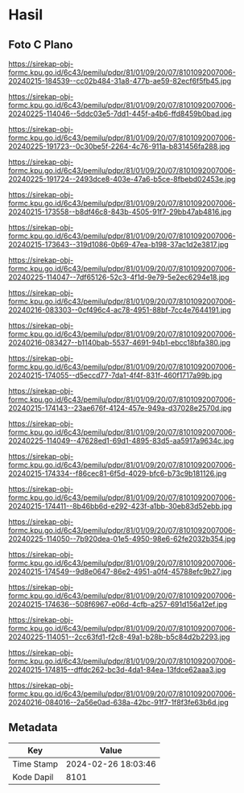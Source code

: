 # Hasil

## Foto C Plano

https://sirekap-obj-formc.kpu.go.id/6c43/pemilu/pdpr/81/01/09/20/07/8101092007006-20240215-184539--cc02b484-31a8-477b-ae59-82ecf6f5fb45.jpg

https://sirekap-obj-formc.kpu.go.id/6c43/pemilu/pdpr/81/01/09/20/07/8101092007006-20240225-114046--5ddc03e5-7dd1-445f-a4b6-ffd8459b0bad.jpg

https://sirekap-obj-formc.kpu.go.id/6c43/pemilu/pdpr/81/01/09/20/07/8101092007006-20240225-191723--0c30be5f-2264-4c76-911a-b831456fa288.jpg

https://sirekap-obj-formc.kpu.go.id/6c43/pemilu/pdpr/81/01/09/20/07/8101092007006-20240225-191724--2493dce8-403e-47a6-b5ce-8fbebd02453e.jpg

https://sirekap-obj-formc.kpu.go.id/6c43/pemilu/pdpr/81/01/09/20/07/8101092007006-20240215-173558--b8df46c8-843b-4505-91f7-29bb47ab4816.jpg

https://sirekap-obj-formc.kpu.go.id/6c43/pemilu/pdpr/81/01/09/20/07/8101092007006-20240215-173643--319d1086-0b69-47ea-b198-37ac1d2e3817.jpg

https://sirekap-obj-formc.kpu.go.id/6c43/pemilu/pdpr/81/01/09/20/07/8101092007006-20240225-114047--7df65126-52c3-4f1d-9e79-5e2ec6294e18.jpg

https://sirekap-obj-formc.kpu.go.id/6c43/pemilu/pdpr/81/01/09/20/07/8101092007006-20240216-083303--0cf496c4-ac78-4951-88bf-7cc4e7644191.jpg

https://sirekap-obj-formc.kpu.go.id/6c43/pemilu/pdpr/81/01/09/20/07/8101092007006-20240216-083427--b1140bab-5537-4691-94b1-ebcc18bfa380.jpg

https://sirekap-obj-formc.kpu.go.id/6c43/pemilu/pdpr/81/01/09/20/07/8101092007006-20240215-174055--d5eccd77-7da1-4f4f-831f-460f1717a99b.jpg

https://sirekap-obj-formc.kpu.go.id/6c43/pemilu/pdpr/81/01/09/20/07/8101092007006-20240215-174143--23ae676f-4124-457e-949a-d37028e2570d.jpg

https://sirekap-obj-formc.kpu.go.id/6c43/pemilu/pdpr/81/01/09/20/07/8101092007006-20240225-114049--47628ed1-69d1-4895-83d5-aa5917a9634c.jpg

https://sirekap-obj-formc.kpu.go.id/6c43/pemilu/pdpr/81/01/09/20/07/8101092007006-20240215-174334--f86cec81-6f5d-4029-bfc6-b73c9b181126.jpg

https://sirekap-obj-formc.kpu.go.id/6c43/pemilu/pdpr/81/01/09/20/07/8101092007006-20240215-174411--8b46bb6d-e292-423f-a1bb-30eb83d52ebb.jpg

https://sirekap-obj-formc.kpu.go.id/6c43/pemilu/pdpr/81/01/09/20/07/8101092007006-20240225-114050--7b920dea-01e5-4950-98e6-62fe2032b354.jpg

https://sirekap-obj-formc.kpu.go.id/6c43/pemilu/pdpr/81/01/09/20/07/8101092007006-20240215-174549--9d8e0647-86e2-4951-a0f4-45788efc9b27.jpg

https://sirekap-obj-formc.kpu.go.id/6c43/pemilu/pdpr/81/01/09/20/07/8101092007006-20240215-174636--508f6967-e06d-4cfb-a257-691d156a12ef.jpg

https://sirekap-obj-formc.kpu.go.id/6c43/pemilu/pdpr/81/01/09/20/07/8101092007006-20240225-114051--2cc63fd1-f2c8-49a1-b28b-b5c84d2b2293.jpg

https://sirekap-obj-formc.kpu.go.id/6c43/pemilu/pdpr/81/01/09/20/07/8101092007006-20240215-174815--dffdc262-bc3d-4da1-84ea-13fdce62aaa3.jpg

https://sirekap-obj-formc.kpu.go.id/6c43/pemilu/pdpr/81/01/09/20/07/8101092007006-20240216-084016--2a56e0ad-638a-42bc-91f7-1f8f3fe63b6d.jpg


## Metadata

| Key        | Value               |
| ---------- | ------------------- |
| Time Stamp | 2024-02-26 18:03:46 |
| Kode Dapil | 8101                |



